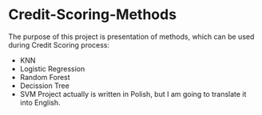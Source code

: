 # Credit-Scoring-Methods
The purpose of this project is presentation of methods, which can be used during Credit Scoring process:
- KNN
- Logistic Regression
- Random Forest
- Decission Tree
- SVM
Project actually is written in Polish, but I am going to translate it into English.
